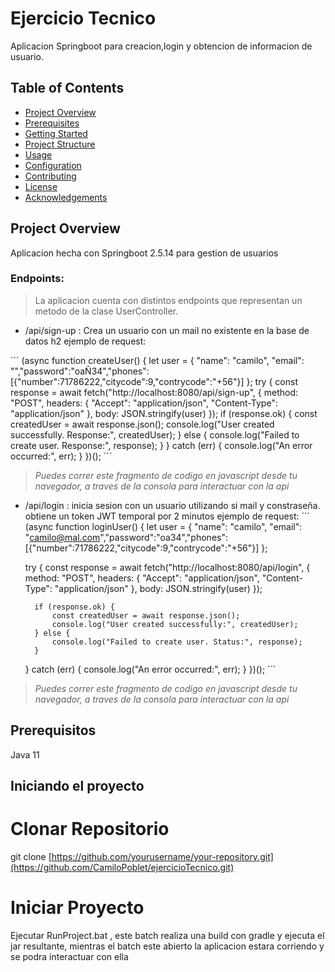 # Ejercicio Tecnico

Aplicacion Springboot para creacion,login y obtencion de informacion de usuario.

## Table of Contents

- [Project Overview](#project-overview)
- [Prerequisites](#prerequisites)
- [Getting Started](#getting-started)
- [Project Structure](#project-structure)
- [Usage](#usage)
- [Configuration](#configuration)
- [Contributing](#contributing)
- [License](#license)
- [Acknowledgements](#acknowledgements)

## Project Overview

Aplicacion hecha con Springboot 2.5.14 para gestion de usuarios 

### Endpoints: 
> La aplicacion cuenta con distintos endpoints que representan un metodo de la clase UserController.
- /api/sign-up : Crea un usuario con un mail no existente en la base de datos h2
ejemplo de request:

´´´ 
(async function createUser() {
    let user = { "name": "camilo", "email": "","password":"oaÑ34","phones":[{"number":71786222,"citycode":9,"contrycode":"+56"}] };
    try {
        const response = await fetch("http://localhost:8080/api/sign-up", {
            method: "POST",
            headers: {
                "Accept": "application/json",
                "Content-Type": "application/json"
            },
            body: JSON.stringify(user)
        });
        if (response.ok) {
            const createdUser = await response.json();
            console.log("User created successfully. Response:", createdUser);
        } else {
            console.log("Failed to create user. Response:", response);
        }
    } catch (err) {
        console.log("An error occurred:", err);
    }
})(); 
´´´
> _Puedes correr este fragmento de codigo en javascript desde tu navegador, a traves de la consola para interactuar con la api_

- /api/login : inicia sesion con un usuario utilizando si mail y constraseña. obtiene un token JWT temporal por 2 minutos 
ejemplo de request:
´´´
(async function loginUser() {
    let user = { "name": "camilo", "email": "camilo@mal.com","password":"oa34","phones":[{"number":71786222,"citycode":9,"contrycode":"+56"}] };

    try {
        const response = await fetch("http://localhost:8080/api/login", {
            method: "POST",
            headers: {
                "Accept": "application/json",
                "Content-Type": "application/json"
            },
            body: JSON.stringify(user)
        });

        if (response.ok) {
            const createdUser = await response.json();
            console.log("User created successfully:", createdUser);
        } else {
            console.log("Failed to create user. Status:", response);
        }
    } catch (err) {
        console.log("An error occurred:", err);
    }
})();
´´´
> _Puedes correr este fragmento de codigo en javascript desde tu navegador, a traves de la consola para interactuar con la api_

## Prerequisitos
Java 11
## Iniciando el proyecto

# Clonar Repositorio
git clone [https://github.com/yourusername/your-repository.git](https://github.com/CamiloPoblet/ejercicioTecnico.git)

# Iniciar Proyecto
Ejecutar RunProject.bat , este batch realiza una build con gradle y ejecuta el jar resultante, mientras el batch este abierto la aplicacion estara corriendo y se podra interactuar con ella
